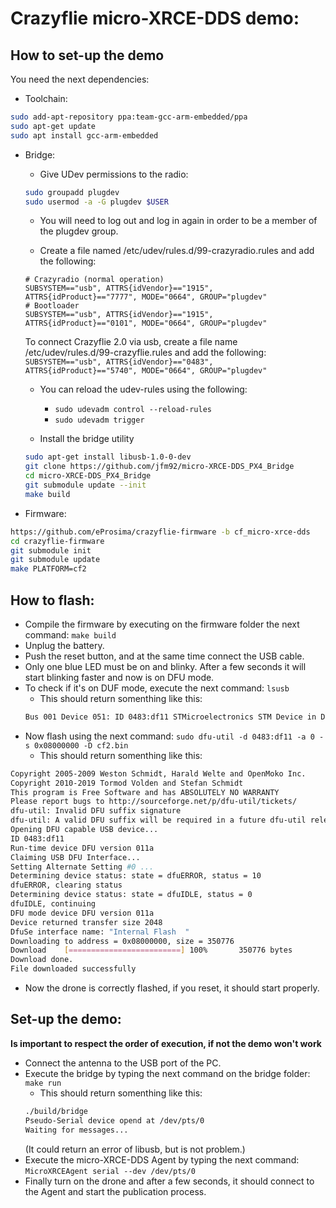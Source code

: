 # Crazyflie micro-XRCE-DDS demo:

## How to set-up the demo

You need the next dependencies:

- Toolchain:
```bash
sudo add-apt-repository ppa:team-gcc-arm-embedded/ppa
sudo apt-get update
sudo apt install gcc-arm-embedded
```

- Bridge:
  - Give UDev permissions to the radio:
  ```bash
  sudo groupadd plugdev
  sudo usermod -a -G plugdev $USER
  ```
  - You will need to log out and log in again in order to be a member of the plugdev group.

  - Create a file named /etc/udev/rules.d/99-crazyradio.rules and add the following:
  ```
  # Crazyradio (normal operation)
  SUBSYSTEM=="usb", ATTRS{idVendor}=="1915", ATTRS{idProduct}=="7777", MODE="0664", GROUP="plugdev"
  # Bootloader
  SUBSYSTEM=="usb", ATTRS{idVendor}=="1915", ATTRS{idProduct}=="0101", MODE="0664", GROUP="plugdev"
  ```
  To connect Crazyflie 2.0 via usb, create a file name /etc/udev/rules.d/99-crazyflie.rules and add the following:
  ```SUBSYSTEM=="usb", ATTRS{idVendor}=="0483", ATTRS{idProduct}=="5740", MODE="0664", GROUP="plugdev"```
  - You can reload the udev-rules using the following:
    - `sudo udevadm control --reload-rules`
    - `sudo udevadm trigger`

  - Install the bridge utility
  ```bash
  sudo apt-get install libusb-1.0-0-dev
  git clone https://github.com/jfm92/micro-XRCE-DDS_PX4_Bridge
  cd micro-XRCE-DDS_PX4_Bridge
  git submodule update --init
  make build
  ```

- Firmware:
```bash
https://github.com/eProsima/crazyflie-firmware -b cf_micro-xrce-dds
cd crazyflie-firmware
git submodule init
git submodule update
make PLATFORM=cf2
```

## How to flash:

- Compile the firmware by executing on the firmware folder the next command:
`make build`
- Unplug the battery.
- Push the reset button, and at the same time connect the USB cable.
- Only one blue LED must be on and blinky. After a few seconds it will start blinking faster and now is on DFU mode.
- To check if it's on DUF mode, execute the next command: `lsusb`
  - This should return somenthing like this:
  ```bash
  Bus 001 Device 051: ID 0483:df11 STMicroelectronics STM Device in DFU Mode
  ```
- Now flash using the next command: ``sudo dfu-util -d 0483:df11 -a 0 -s 0x08000000 -D cf2.bin``
  - This should return somenthing like this:
```bash
Copyright 2005-2009 Weston Schmidt, Harald Welte and OpenMoko Inc.
Copyright 2010-2019 Tormod Volden and Stefan Schmidt
This program is Free Software and has ABSOLUTELY NO WARRANTY
Please report bugs to http://sourceforge.net/p/dfu-util/tickets/
dfu-util: Invalid DFU suffix signature
dfu-util: A valid DFU suffix will be required in a future dfu-util release!!!
Opening DFU capable USB device...
ID 0483:df11
Run-time device DFU version 011a
Claiming USB DFU Interface...
Setting Alternate Setting #0 ...
Determining device status: state = dfuERROR, status = 10
dfuERROR, clearing status
Determining device status: state = dfuIDLE, status = 0
dfuIDLE, continuing
DFU mode device DFU version 011a
Device returned transfer size 2048
DfuSe interface name: "Internal Flash  "
Downloading to address = 0x08000000, size = 350776
Download	[=========================] 100%       350776 bytes
Download done.
File downloaded successfully
```
- Now the drone is correctly flashed, if you reset, it should start properly.

## Set-up the demo:

**Is important to respect the order of execution, if not the demo won't work**
- Connect the antenna to the USB port of the PC.
- Execute the bridge by typing the next command on the bridge folder: `make run`
  - This should return somenthing like this:
  ```bash
  ./build/bridge
  Pseudo-Serial device opend at /dev/pts/0
  Waiting for messages...
  ```
  (It could return an error of libusb, but is not problem.)
- Execute the micro-XRCE-DDS Agent by typing the next command: `MicroXRCEAgent serial --dev /dev/pts/0`
- Finally turn on the drone and after a few seconds, it should connect to the Agent and start the publication process.
